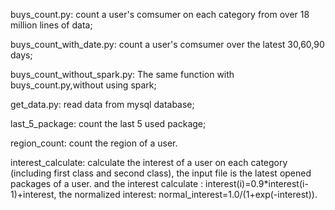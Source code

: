 buys_count.py: count a user's comsumer on each category from over 18 million lines of data;

buys_count_with_date.py: count a user's comsumer over the latest 30,60,90 days;

buys_count_without_spark.py: The same function with buys_count.py,without using spark;

get_data.py: read data from mysql database;

last_5_package: count the last 5 used package;

region_count: count the region of a user.

interest_calculate: calculate the interest of a user on each category (including first class and second class), the input file is the latest opened packages of a user.
and the interest calculate :  interest(i)=0.9*interest(i-1)+interest,
the normalized interest: normal_interest=1.0/(1+exp(-interest)).
